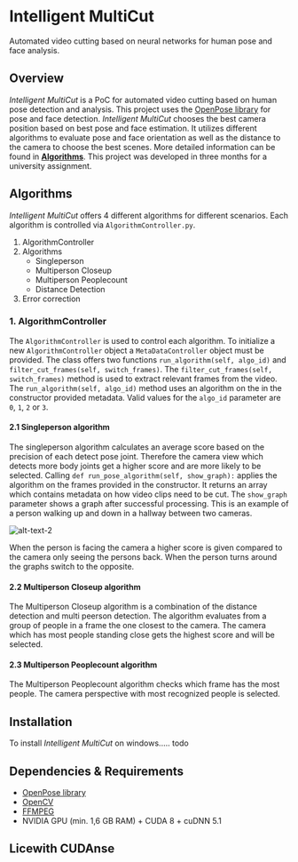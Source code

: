 
# Intelligent MultiCut
Automated video cutting based on neural networks for human pose and face analysis.

## Overview
*Intelligent MultiCut* is a PoC for automated video cutting based on human pose detection and analysis. This project uses the [OpenPose library](https://github.com/CMU-Perceptual-Computing-Lab/openpose) for pose and face detection. *Intelligent MultiCut* chooses the best camera position based on best pose and face estimation. It utilizes different algorithms to evaluate pose and face orientation as well as the distance to the camera to choose the best scenes. 
More detailed information can be found in **[Algorithms](#algorithms)**.
This project was developed in three months for a university assignment. 

## Algorithms
*Intelligent MultiCut* offers 4 different algorithms for different scenarios. Each algorithm is controlled via `AlgorithmController.py`. 

1.  AlgorithmController
2.  Algorithms
    -   Singleperson
    -   Multiperson Closeup
    -   Multiperson Peoplecount
    -   Distance Detection
3.  Error correction

### 1. AlgorithmController
The `AlgorithmController` is used to control each algorithm. To initialize a new `AlgorithmController` object a `MetaDataController` object must be provided. The class offers two functions  `run_algorithm(self, algo_id)` and `filter_cut_frames(self, switch_frames)`. 
The `filter_cut_frames(self, switch_frames)` method is used to extract relevant frames from the video.  The `run_algorithm(self, algo_id)` method uses an algorithm on the in the constructor provided metadata.  Valid values for the  `algo_id` parameter are `0`, `1`, `2` or `3`.

#### 2.1 Singleperson algorithm
The singleperson algorithm calculates an average score based on the precision of each detect pose joint. Therefore the camera view which detects more body joints get a higher score and are more likely to be selected. Calling `def run_pose_algorithm(self, show_graph):` applies the algorithm on the frames provided in the constructor. It returns an array which contains metadata on how video clips need to be cut. The `show_graph` parameter shows a graph after successful processing. This is an example of a person walking up and down in a hallway between two cameras.

![alt-text-2](https://i.imgur.com/alesAzE.jpg)

When the person is facing the camera a higher score is given compared to the camera only seeing the persons back. When the person turns around the graphs switch to the opposite.

#### 2.2 Multiperson Closeup algorithm

The Multiperson Closeup algorithm is a combination of the distance detection and multi peerson detection. The algorithm evaluates from a group of people in a frame the one closest to the camera. The camera which has most people standing close gets the highest score and will be selected.

#### 2.3 Multiperson Peoplecount algorithm

The Multiperson Peoplecount algorithm checks which frame has the most people. The camera perspective with most recognized people is selected.

## Installation

To install *Intelligent MultiCut* on windows..... todo

## Dependencies & Requirements
- [OpenPose library](https://github.com/CMU-Perceptual-Computing-Lab/openpose)
- [OpenCV](https://github.com/opencv/opencv)
- [FFMPEG](https://ffmpeg.zeranoe.com/builds/)
- NVIDIA GPU (min. 1,6 GB RAM) + CUDA 8 + cuDNN 5.1

## Licewith CUDAnse
